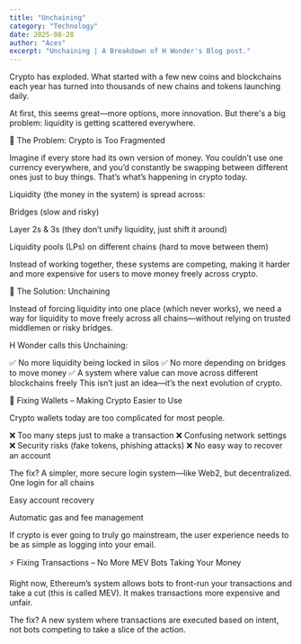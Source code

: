 ```yaml
---
title: "Unchaining"
category: "Technology"
date: 2025-08-28
author: "Aces"
excerpt: "Unchaining | A Breakdown of H Wonder's Blog post."
---
```


Crypto has exploded. What started with a few new coins and blockchains each year has turned into thousands of new chains and tokens launching daily.

At first, this seems great—more options, more innovation. But there's a big problem: liquidity is getting scattered everywhere.

🚨 The Problem: Crypto is Too Fragmented

Imagine if every store had its own version of money. You couldn’t use one currency everywhere, and you’d constantly be swapping between different ones just to buy things. That’s what’s happening in crypto today.

Liquidity (the money in the system) is spread across:

Bridges (slow and risky)

Layer 2s & 3s (they don’t unify liquidity, just shift it around)

Liquidity pools (LPs) on different chains (hard to move between them)

Instead of working together, these systems are competing, making it harder and more expensive for users to move money freely across crypto.

🔑 The Solution: Unchaining

Instead of forcing liquidity into one place (which never works), we need a way for liquidity to move freely across all chains—without relying on trusted middlemen or risky bridges.

H Wonder calls this Unchaining:

✅ No more liquidity being locked in silos
✅ No more depending on bridges to move money
✅ A system where value can move across different blockchains freely
This isn’t just an idea—it’s the next evolution of crypto.

🏦 Fixing Wallets – Making Crypto Easier to Use

Crypto wallets today are too complicated for most people.

❌ Too many steps just to make a transaction
❌ Confusing network settings
❌ Security risks (fake tokens, phishing attacks)
❌ No easy way to recover an account

The fix? A simpler, more secure login system—like Web2, but decentralized.
One login for all chains

Easy account recovery

Automatic gas and fee management

If crypto is ever going to truly go mainstream, the user experience needs to be as simple as logging into your email.

⚡ Fixing Transactions – No More MEV Bots Taking Your Money

Right now, Ethereum’s system allows bots to front-run your transactions and take a cut (this is called MEV). It makes transactions more expensive and unfair.

The fix? A new system where transactions are executed based on intent, not bots competing to take a slice of the action.
